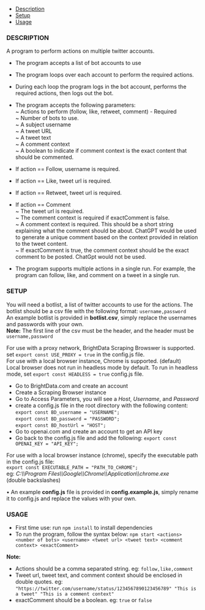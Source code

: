 - [Description](#description)
- [Setup](#setup)
- [Usage](#usage)

### DESCRIPTION

A program to perform actions on multiple twitter accounts.

- The program accepts a list of bot accounts to use
- The program loops over each account to perform the required actions.
- During each loop the program logs in the bot account, performs the required actions, then logs out the bot.
- The program accepts the following parameters:\
  ~ Actions to perform (follow, like, retweet, comment) - Required\
  ~ Number of bots to use.\
  ~ A subject username\
  ~ A tweet URL\
  ~ A tweet text\
  ~ A comment context\
  ~ A boolean to indicate if comment context is the exact content that should be commented.

- If action == Follow, username is required.
- If action == Like, tweet url is required.
- If action == Retweet, tweet url is required.
- If action == Comment\
  ~ The tweet url is required.\
  ~ The comment context is required if exactComment is false.\
  ~ A comment context is required. This should be a short string explaining what the comment should be about. ChatGPT would be used to generate a unique comment based on the context provided in relation to the tweet content.\
  ~ If exactComment is true, the comment context should be the exact comment to be posted. ChatGpt would not be used.

- The program supports multiple actions in a single run. For example, the program can follow, like, and comment on a tweet in a single run.

### SETUP

You will need a botlist, a list of twitter accounts to use for the actions. The botlist should be a csv file with the following format:
`username,password`\
An example botlist is provided in **botlist.csv**, simply replace the usernames and passwords with your own.\
**Note:** The first line of the csv must be the header, and the header must be `username,password`

For use with a proxy network, BrightData Scraping Browswer is supported. set `export const USE_PROXY = true` in the config.js file.\
For use with a local browser instance, Chrome is supported. (default)\
Local browser does not run in headless mode by default. To run in headless mode, set `export const HEADLESS = true` config.js file.

- Go to BrightData.com and create an account
- Create a Scraping Browser instance
- Go to Access Parameters, you will see a _Host_, _Username_, and _Password_
- create a config.js file in the root directory with the following content:\
  `export const BD_username = "USERNAME";`\
   `export const BD_password = "PASSWORD";`\
   `export const BD_hostUrl = "HOST";`
- Go to openai.com and create an account to get an API key
- Go back to the config.js file and add the following:
  `export const OPENAI_KEY = "API_KEY";`

For use with a local browser instance (chrome), specify the executable path in the config.js file:\
`export const EXECUTABLE_PATH = "PATH_TO_CHROME";`\
eg: _C:\\\\Program Files\\\\Google\\\\Chrome\\\\Application\\\\chrome.exe_\
(double backslashes)

• An example **config.js** file is provided in **config.example.js**, simply rename it to config.js and replace the values with your own.

### USAGE

- First time use: run `npm install` to install dependencies
- To run the program, follow the syntax below:
  `npm start <actions> <number of bots> <username> <tweet url> <tweet text> <comment context> <exactComment>`

**Note:**

- Actions should be a comma separated string. eg: `follow,like,comment`
- Tweet url, tweet text, and comment context should be enclosed in double quotes. eg: `"https://twitter.com/username/status/1234567890123456789" "This is a tweet" "This is a comment context"`
- exactComment should be a boolean. eg: `true` or `false`
